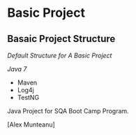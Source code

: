 # Basic Project
## Basaic Project Structure

*Default Structure for A Basic Project*

_Java 7_

* Maven
* Log4j
* TestNG

Java Project for SQA Boot Camp Program.

[Alex Munteanu]
